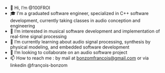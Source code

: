 - 👋 Hi, I’m @100FROI
- 🎓 I'm a graduated software engineer, specialized in C++ software development, currently taking classes in audio conception and engineering
- 👀 I’m interested in musical software development and implementation of real-time signal processing
- 🌱 I’m currently learning about audio signal processing, synthesis by physical modeling, and embedded software development
- 💞️ I’m looking to collaborate on an audio software project
- 📫 How to reach me : by mail at bonzomfrancois@gmail.com or via linkedin @françois-bonzom

<!---
100FROI/100FROI is a ✨ special ✨ repository because its `README.md` (this file) appears on your GitHub profile.
You can click the Preview link to take a look at your changes.
--->
